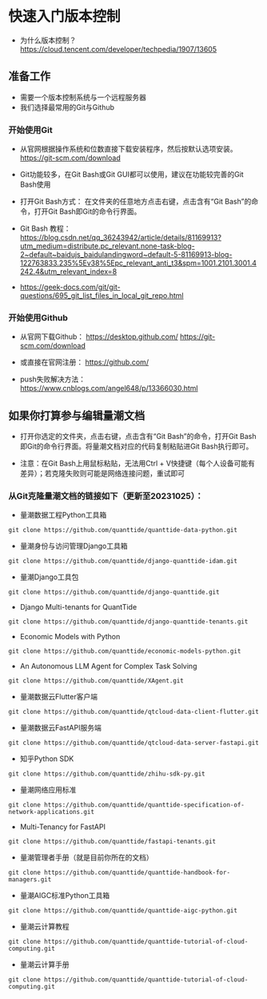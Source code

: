 # 快速入门版本控制

- 为什么版本控制？
https://cloud.tencent.com/developer/techpedia/1907/13605

## 准备工作

- 需要一个版本控制系统与一个远程服务器
- 我们选择最常用的Git与Github

### 开始使用Git

- 从官网根据操作系统和位数直接下载安装程序，然后按默认选项安装。
https://git-scm.com/download
- Git功能较多，在Git Bash或Git GUI都可以使用，建议在功能较完善的Git Bash使用
- 打开Git Bash方式：
在文件夹的任意地方点击右键，点击含有“Git Bash”的命令，打开Git Bash即Git的命令行界面。
- Git Bash 教程：
https://blog.csdn.net/qq_36243942/article/details/81169913?utm_medium=distribute.pc_relevant.none-task-blog-2~default~baidujs_baidulandingword~default-5-81169913-blog-122763833.235%5Ev38%5Epc_relevant_anti_t3&spm=1001.2101.3001.4242.4&utm_relevant_index=8

- https://geek-docs.com/git/git-questions/695_git_list_files_in_local_git_repo.html



### 开始使用Github

- 从官网下载Github：
https://desktop.github.com/
https://git-scm.com/download
- 或直接在官网注册：
https://github.com/

- push失败解决方法：
https://www.cnblogs.com/angel648/p/13366030.html

## 如果你打算参与编辑量潮文档

- 打开你选定的文件夹，点击右键，点击含有“Git Bash”的命令，打开Git Bash即Git的命令行界面。将量潮文档对应的代码复制粘贴进Git Bash执行即可。

- 注意：在Git Bash上用鼠标粘贴，无法用Ctrl + V快捷键（每个人设备可能有差异）；若克隆失败则可能是网络连接问题，重试即可



### 从Git克隆量潮文档的链接如下（更新至20231025）：

- 量潮数据工程Python工具箱
```shell
git clone https://github.com/quanttide/quanttide-data-python.git
```


- 量潮身份与访问管理Django工具箱
```shell
git clone https://github.com/quanttide/django-quanttide-idam.git
```

- 量潮Django工具包
```shell
git clone https://github.com/quanttide/django-quanttide.git
```

- Django Multi-tenants for QuantTide
```shell
git clone https://github.com/quanttide/django-quanttide-tenants.git
```

- Economic Models with Python

```shell
git clone https://github.com/quanttide/economic-models-python.git
```

- An Autonomous LLM Agent for Complex Task Solving
```shell
git clone https://github.com/quanttide/XAgent.git
```
- 量潮数据云Flutter客户端
```shell
git clone https://github.com/quanttide/qtcloud-data-client-flutter.git
```
- 量潮数据云FastAPI服务端
```shell
git clone https://github.com/quanttide/qtcloud-data-server-fastapi.git
```
- 知乎Python SDK
```shell
git clone https://github.com/quanttide/zhihu-sdk-py.git
```
- 量潮网络应用标准
```shell
git clone https://github.com/quanttide/quanttide-specification-of-network-applications.git
```
- Multi-Tenancy for FastAPI
```shell
git clone https://github.com/quanttide/fastapi-tenants.git
```
- 量潮管理者手册（就是目前你所在的文档）
```shell
git clone https://github.com/quanttide/quanttide-handbook-for-managers.git
```
- 量潮AIGC标准Python工具箱
```shell
git clone https://github.com/quanttide/quanttide-aigc-python.git
```
- 量潮云计算教程
```shell
git clone https://github.com/quanttide/quanttide-tutorial-of-cloud-computing.git
```
- 量潮云计算手册
```shell
git clone https://github.com/quanttide/quanttide-tutorial-of-cloud-computing.git
```


